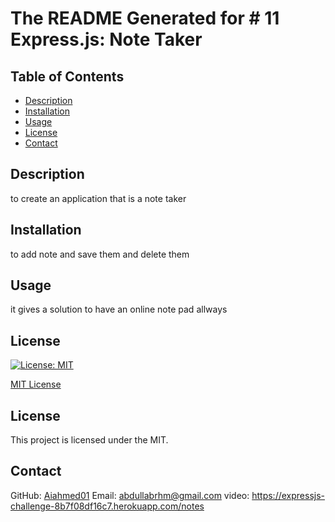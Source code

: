
# The README Generated for # 11 Express.js: Note Taker

## Table of Contents

- [Description](#description)
- [Installation](#installation)
- [Usage](#usage)
- [License](#license)
- [Contact](#contact)

## Description

to create an application that is a note taker

## Installation

to add note and save them and delete them 

## Usage

it gives a solution to have an online note pad allways 

## License

[![License: MIT](https://img.shields.io/badge/License-MIT-yellow.svg)](https://opensource.org/licenses/MIT)

[MIT License](https://opensource.org/licenses/MIT)

## License

This project is licensed under the MIT.

## Contact

GitHub: [Aiahmed01](https://github.com/Aiahmed01)
Email: abdullabrhm@gmail.com
video: https://expressjs-challenge-8b7f08df16c7.herokuapp.com/notes